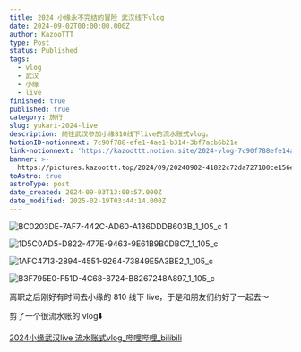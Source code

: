 ```yaml
---
title: 2024 小缘永不完结的冒险 武汉线下vlog
date: 2024-09-02T00:00:00.000Z
author: KazooTTT
type: Post
status: Published
tags:
  - vlog
  - 武汉
  - 小缘
  - live
finished: true
published: true
category: 旅行
slug: yukari-2024-live
description: 前往武汉参加小缘810线下live的流水账式vlog。
NotionID-notionnext: 7c90f788-efe1-4ae1-b314-3bf7acb6b21e
link-notionnext: 'https://kazoottt.notion.site/2024-vlog-7c90f788efe14ae1b3143bf7acb6b21e'
banner: >-
  https://pictures.kazoottt.top/2024/09/20240902-41822c72da727100ce156e6e15d1eed6.jpeg
toAstro: true
astroType: post
date_created: 2024-09-03T13:00:57.000Z
date_modified: 2025-02-19T03:44:14.000Z
---
```


![BC0203DE-7AF7-442C-AD60-A136DDDB603B_1_105_c 1](<https://pictures.kazoottt.top/2024/09/20240902-41822c72da727100ce156e6e15d1eed6.jpeg>)

![1D5C0AD5-D822-477E-9463-9E61B9B0DBC7_1_105_c](<https://pictures.kazoottt.top/2024/09/20240902-e2665439baf6b12ce76c19575a03b5e2.jpeg>)

![1AFC4713-2894-4551-9264-73849E5A3BE2_1_105_c](<https://pictures.kazoottt.top/2024/09/20240902-86b6949773a9845b6fc508c877d3c311.jpeg>)

![B3F795E0-F51D-4C68-8724-B8267248A897_1_105_c](<https://pictures.kazoottt.top/2024/09/20240902-f819e2b9f2c521fb8076be24410cbfbb.jpeg>)

离职之后刚好有时间去小缘的 810 线下 live，于是和朋友们约好了一起去～

剪了一个很流水账的 vlog⬇️

[2024小缘武汉live 流水账式vlog\_哔哩哔哩\_bilibili](<https://www.bilibili.com/video/BV1BLWMeMEVU/>)
